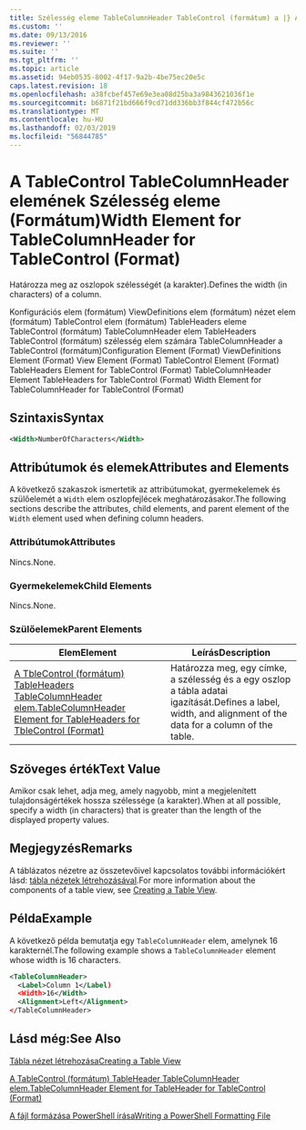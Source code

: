 ```yaml
---
title: Szélesség eleme TableColumnHeader TableControl (formátum) a |} A Microsoft Docs
ms.custom: ''
ms.date: 09/13/2016
ms.reviewer: ''
ms.suite: ''
ms.tgt_pltfrm: ''
ms.topic: article
ms.assetid: 94eb0535-8002-4f17-9a2b-4be75ec20e5c
caps.latest.revision: 18
ms.openlocfilehash: a38fcbef457e69e3ea08d25ba3a9843621036f1e
ms.sourcegitcommit: b6871f21bd666f9cd71dd336bb3f844cf472b56c
ms.translationtype: MT
ms.contentlocale: hu-HU
ms.lasthandoff: 02/03/2019
ms.locfileid: "56844785"
---
```

# <a name="width-element-for-tablecolumnheader-for-tablecontrol-format"></a><span data-ttu-id="317ae-102">A TableControl TableColumnHeader elemének Szélesség eleme (Formátum)</span><span class="sxs-lookup"><span data-stu-id="317ae-102">Width Element for TableColumnHeader for TableControl (Format)</span></span>

<span data-ttu-id="317ae-103">Határozza meg az oszlopok szélességét (a karakter).</span><span class="sxs-lookup"><span data-stu-id="317ae-103">Defines the width (in characters) of a column.</span></span>

<span data-ttu-id="317ae-104">Konfigurációs elem (formátum) ViewDefinitions elem (formátum) nézet elem (formátum) TableControl elem (formátum) TableHeaders eleme TableControl (formátum) TableColumnHeader elem TableHeaders TableControl (formátum) szélesség elem számára TableColumnHeader a TableControl (formátum)</span><span class="sxs-lookup"><span data-stu-id="317ae-104">Configuration Element (Format) ViewDefinitions Element (Format) View Element (Format) TableControl Element (Format) TableHeaders Element for TableControl (Format) TableColumnHeader Element TableHeaders for TableControl (Format) Width Element for TableColumnHeader for TableControl (Format)</span></span>

## <a name="syntax"></a><span data-ttu-id="317ae-105">Szintaxis</span><span class="sxs-lookup"><span data-stu-id="317ae-105">Syntax</span></span>

```xml
<Width>NumberOfCharacters</Width>
```

## <a name="attributes-and-elements"></a><span data-ttu-id="317ae-106">Attribútumok és elemek</span><span class="sxs-lookup"><span data-stu-id="317ae-106">Attributes and Elements</span></span>

<span data-ttu-id="317ae-107">A következő szakaszok ismertetik az attribútumokat, gyermekelemek és szülőelemét a `Width` elem oszlopfejlécek meghatározásakor.</span><span class="sxs-lookup"><span data-stu-id="317ae-107">The following sections describe the attributes, child elements, and parent element of the `Width` element used when defining column headers.</span></span>

### <a name="attributes"></a><span data-ttu-id="317ae-108">Attribútumok</span><span class="sxs-lookup"><span data-stu-id="317ae-108">Attributes</span></span>

<span data-ttu-id="317ae-109">Nincs.</span><span class="sxs-lookup"><span data-stu-id="317ae-109">None.</span></span>

### <a name="child-elements"></a><span data-ttu-id="317ae-110">Gyermekelemek</span><span class="sxs-lookup"><span data-stu-id="317ae-110">Child Elements</span></span>

<span data-ttu-id="317ae-111">Nincs.</span><span class="sxs-lookup"><span data-stu-id="317ae-111">None.</span></span>

### <a name="parent-elements"></a><span data-ttu-id="317ae-112">Szülőelemek</span><span class="sxs-lookup"><span data-stu-id="317ae-112">Parent Elements</span></span>

|<span data-ttu-id="317ae-113">Elem</span><span class="sxs-lookup"><span data-stu-id="317ae-113">Element</span></span>|<span data-ttu-id="317ae-114">Leírás</span><span class="sxs-lookup"><span data-stu-id="317ae-114">Description</span></span>|
|-------------|-----------------|
|[<span data-ttu-id="317ae-115">A TbleControl (formátum) TableHeaders TableColumnHeader elem.</span><span class="sxs-lookup"><span data-stu-id="317ae-115">TableColumnHeader Element for TableHeaders for TbleControl (Format)</span></span>](./tablecolumnheader-element-format.md)|<span data-ttu-id="317ae-116">Határozza meg, egy címke, a szélesség és a egy oszlop a tábla adatai igazítását.</span><span class="sxs-lookup"><span data-stu-id="317ae-116">Defines a label, width, and alignment of the data for a column of the table.</span></span>|

## <a name="text-value"></a><span data-ttu-id="317ae-117">Szöveges érték</span><span class="sxs-lookup"><span data-stu-id="317ae-117">Text Value</span></span>

<span data-ttu-id="317ae-118">Amikor csak lehet, adja meg, amely nagyobb, mint a megjelenített tulajdonságértékek hossza szélessége (a karakter).</span><span class="sxs-lookup"><span data-stu-id="317ae-118">When at all possible, specify a width (in characters) that is greater than the length of the displayed property values.</span></span>

## <a name="remarks"></a><span data-ttu-id="317ae-119">Megjegyzés</span><span class="sxs-lookup"><span data-stu-id="317ae-119">Remarks</span></span>

<span data-ttu-id="317ae-120">A táblázatos nézetre az összetevőivel kapcsolatos további információkért lásd: [tábla nézetek létrehozásával](./creating-a-table-view.md).</span><span class="sxs-lookup"><span data-stu-id="317ae-120">For more information about the components of a table view, see [Creating a Table View](./creating-a-table-view.md).</span></span>

## <a name="example"></a><span data-ttu-id="317ae-121">Példa</span><span class="sxs-lookup"><span data-stu-id="317ae-121">Example</span></span>

<span data-ttu-id="317ae-122">A következő példa bemutatja egy `TableColumnHeader` elem, amelynek 16 karakternél.</span><span class="sxs-lookup"><span data-stu-id="317ae-122">The following example shows a `TableColumnHeader` element whose width is 16 characters.</span></span>

```xml
<TableColumnHeader>
  <Label>Column 1</Label)
  <Width>16</Width>
  <Alignment>Left</Alignment>
</TableColumnHeader>
```

## <a name="see-also"></a><span data-ttu-id="317ae-123">Lásd még:</span><span class="sxs-lookup"><span data-stu-id="317ae-123">See Also</span></span>

[<span data-ttu-id="317ae-124">Tábla nézet létrehozása</span><span class="sxs-lookup"><span data-stu-id="317ae-124">Creating a Table View</span></span>](./creating-a-table-view.md)

[<span data-ttu-id="317ae-125">A TableControl (formátum) TableHeader TableColumnHeader elem.</span><span class="sxs-lookup"><span data-stu-id="317ae-125">TableColumnHeader Element for TableHeader for TableControl (Format)</span></span>](./tablecolumnheader-element-format.md)

[<span data-ttu-id="317ae-126">A fájl formázása PowerShell írása</span><span class="sxs-lookup"><span data-stu-id="317ae-126">Writing a PowerShell Formatting File</span></span>](./writing-a-powershell-formatting-file.md)
